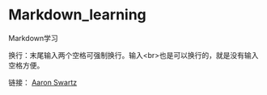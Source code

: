 # Markdown_learning
Markdown学习

换行：末尾输入两个空格可强制换行。输入\<br>也是可以换行的，就是没有输入空格方便。  

链接：
[Aaron Swartz](https://zh.wikipedia.org/wiki/%E4%BA%9A%E4%BC%A6%C2%B7%E6%96%AF%E6%B2%83%E8%8C%A8)
